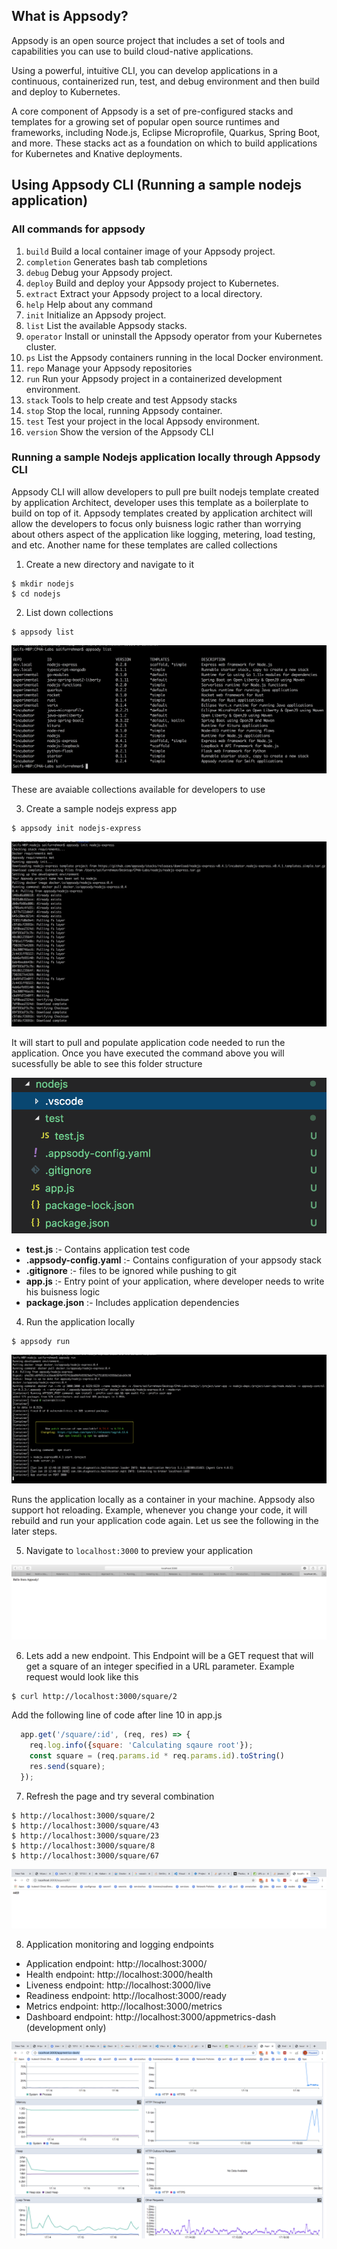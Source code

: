 ## What is Appsody?

Appsody is an open source project that includes a set of tools and capabilities you can use to build cloud-native applications.

Using a powerful, intuitive CLI, you can develop applications in a continuous, containerized run, test, and debug environment and then build and deploy to Kubernetes.

A core component of Appsody is a set of pre-configured stacks and templates for a growing set of popular open source runtimes and frameworks, including Node.js, Eclipse Microprofile, Quarkus, Spring Boot, and more. These stacks act as a foundation on which to build applications for Kubernetes and Knative deployments.

## Using Appsody CLI (Running a sample nodejs application)

### All commands for appsody 

1. ```build```       Build a local container image of your Appsody project.
2. ```completion```  Generates bash tab completions
3. ```debug```       Debug your Appsody project.
4. ```deploy```      Build and deploy your Appsody project to Kubernetes.
5. ```extract```     Extract your Appsody project to a local directory.
6. ```help```        Help about any command
7. ```init```        Initialize an Appsody project.
8. ```list```        List the available Appsody stacks.
9. ```operator```    Install or uninstall the Appsody operator from your Kubernetes cluster.
10. ```ps```          List the Appsody containers running in the local Docker environment.
11. ```repo```        Manage your Appsody repositories
12. ```run```        Run your Appsody project in a containerized development environment.
13. ```stack```       Tools to help create and test Appsody stacks
14. ```stop```        Stop the local, running Appsody container.
15. ```test```        Test your project in the local Appsody environment.
16. ```version```     Show the version of the Appsody CLI

### Running a sample Nodejs application locally through Appsody CLI

Appsody CLI will allow developers to pull pre built nodejs template created by application Architect, developer uses this template as a boilerplate to build on top of it. Appsody templates created by application architect will allow the developers to focus only buisness logic rather than worrying about others aspect of the application like logging, metering, load testing, and etc. Another name for these templates are called collections

1. Create a new directory and navigate to it
```
$ mkdir nodejs
$ cd nodejs
```

2. List down collections
```
$ appsody list
```

![1](images/1.png)

These are avaiable collections available for developers to use

3. Create a sample nodejs express app

```
$ appsody init nodejs-express
```
![2](images/2.png)

It will start to pull and populate application code needed to run the application. Once you have executed the command above you will sucessfully be able to see this folder structure 

![3](images/3.png)

* **test.js** :- Contains application test code 
* **.appsody-config.yaml** :- Contains configuration of your appsody stack
* **.gitignore** :- files to be ignored while pushing to git
* **app.js** :- Entry point of your application, where developer needs to write his buisness logic 
* **package.json** :- Includes application dependencies

4. Run the application locally

```
$ appsody run 
```

![4](images/4.png)

Runs the application locally as a container in your machine. Appsody also support hot reloading. Example, whenever you change your code, it will rebuild and run your application code again. Let us see the following in the later steps.

5. Navigate to ``` localhost:3000 ``` to preview your application 

![5](images/5.png)

6. Lets add a new endpoint. This Endpoint will be a GET request that will get a square of an integer specified in a URL parameter. Example request would look like this 
```
$ curl http://localhost:3000/square/2
```

Add the following line of code after line 10 in app.js

```JavaScript
  app.get('/square/:id', (req, res) => {
    req.log.info({square: 'Calculating sqaure root'});
    const square = (req.params.id * req.params.id).toString()
    res.send(square);
  });
```

7. Refresh the page and try several combination 

```
$ http://localhost:3000/square/2
$ http://localhost:3000/square/43
$ http://localhost:3000/square/23
$ http://localhost:3000/square/8
$ http://localhost:3000/square/67
```

![6](images/6.png)


8. Application monitoring and logging endpoints
- Application endpoint: http://localhost:3000/
- Health endpoint: http://localhost:3000/health
- Liveness endpoint: http://localhost:3000/live
- Readiness endpoint: http://localhost:3000/ready
- Metrics endpoint: http://localhost:3000/metrics
- Dashboard endpoint: http://localhost:3000/appmetrics-dash (development only)

![7](images/7.png)